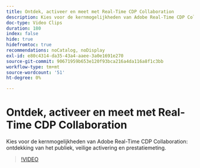 ```yaml
---
title: Ontdek, activeer en meet met Real-Time CDP Collaboration
description: Kies voor de kernmogelijkheden van Adobe Real-Time CDP Collaboration voor publieksdetectie, veilige activering en prestatiemeting.
doc-type: Video Clips
duration: 180
index: false
hide: true
hidefromtoc: true
recommendations: noCatalog, noDisplay
exl-id: e80c4314-da35-43a4-aaee-3a0e1691e270
source-git-commit: 90671959b653e120f93bca216a4da116a8f1c3bb
workflow-type: tm+mt
source-wordcount: '51'
ht-degree: 0%

---
```


# Ontdek, activeer en meet met Real-Time CDP Collaboration

Kies voor de kernmogelijkheden van Adobe Real-Time CDP Collaboration: ontdekking van het publiek, veilige activering en prestatiemeting.

<!-- 72_OS511_3442426_179_discover-activate-and-measure-with-realtime-cdp-collaboration -->
>[!VIDEO](https://video.tv.adobe.com/v/3460177/?learn=on&enablevpops=true&captions=dut)

